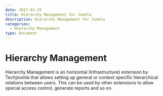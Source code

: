 ```yaml
---
date: 2017-01-15
title: Hierarchy Management for Joomla
description: Hierarchy Management for Joomla
categories:
  - Hierarchy Management
type: Document
---
```

# Hierarchy Management 

Hierarchy Management is an horizontal (Infrastructure) extension by Techjoomla that allows setting up general or context specific hierarchical relations between users. This can be used by other extensions to allow special access control, generate reports and so on.
